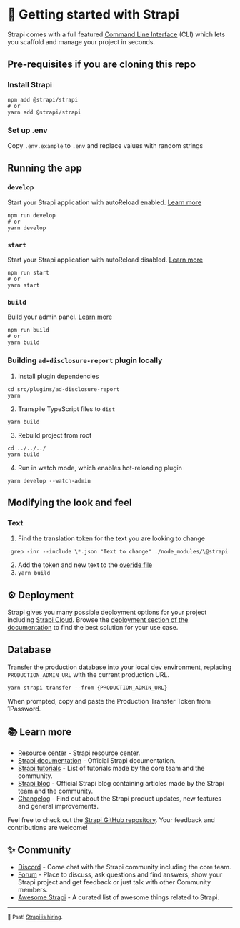 # 🚀 Getting started with Strapi

Strapi comes with a full featured [Command Line Interface](https://docs.strapi.io/dev-docs/cli) (CLI) which lets you scaffold and manage your project in seconds.

## Pre-requisites if you are cloning this repo
### Install Strapi
```
npm add @strapi/strapi
# or
yarn add @strapi/strapi
```
### Set up .env
Copy `.env.example` to `.env` and replace values with random strings

## Running the app
### `develop`
Start your Strapi application with autoReload enabled. [Learn more](https://docs.strapi.io/dev-docs/cli#strapi-develop)

```
npm run develop
# or
yarn develop
```

### `start`

Start your Strapi application with autoReload disabled. [Learn more](https://docs.strapi.io/dev-docs/cli#strapi-start)

```
npm run start
# or
yarn start
```

### `build`

Build your admin panel. [Learn more](https://docs.strapi.io/dev-docs/cli#strapi-build)

```
npm run build
# or
yarn build
```

### Building `ad-disclosure-report` plugin locally

1. Install plugin dependencies

```
cd src/plugins/ad-disclosure-report
yarn
```

2. Transpile TypeScript files to `dist`

```
yarn build
```

3. Rebuild project from root

```
cd ../../../
yarn build
```

4. Run in watch mode, which enables hot-reloading plugin

```
yarn develop --watch-admin
```

## Modifying the look and feel
### Text

1. Find the translation token for the text you are looking to change
```
 grep -inr --include \*.json "Text to change" ./node_modules/\@strapi
```
2. Add the token and new text to the [overide file](src/admin/app.tsx)
3. `yarn build`


## ⚙️ Deployment

Strapi gives you many possible deployment options for your project including [Strapi Cloud](https://cloud.strapi.io). Browse the [deployment section of the documentation](https://docs.strapi.io/dev-docs/deployment) to find the best solution for your use case.

## Database

Transfer the production database into your local dev environment, replacing `PRODUCTION_ADMIN_URL` with the current production URL.

`yarn strapi transfer --from {PRODUCTION_ADMIN_URL}`

When prompted, copy and paste the Production Transfer Token from 1Password.

## 📚 Learn more

- [Resource center](https://strapi.io/resource-center) - Strapi resource center.
- [Strapi documentation](https://docs.strapi.io) - Official Strapi documentation.
- [Strapi tutorials](https://strapi.io/tutorials) - List of tutorials made by the core team and the community.
- [Strapi blog](https://strapi.io/blog) - Official Strapi blog containing articles made by the Strapi team and the community.
- [Changelog](https://strapi.io/changelog) - Find out about the Strapi product updates, new features and general improvements.

Feel free to check out the [Strapi GitHub repository](https://github.com/strapi/strapi). Your feedback and contributions are welcome!

## ✨ Community

- [Discord](https://discord.strapi.io) - Come chat with the Strapi community including the core team.
- [Forum](https://forum.strapi.io/) - Place to discuss, ask questions and find answers, show your Strapi project and get feedback or just talk with other Community members.
- [Awesome Strapi](https://github.com/strapi/awesome-strapi) - A curated list of awesome things related to Strapi.

---

<sub>🤫 Psst! [Strapi is hiring](https://strapi.io/careers).</sub>
